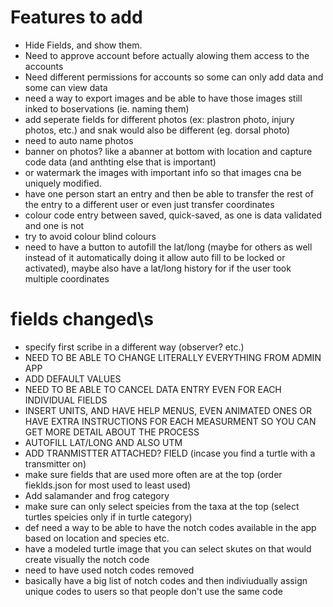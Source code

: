 # Features to add
- Hide Fields, and show them.
- Need to approve account before actually alowing them access to the accounts
- Need different permissions for accounts so some can only add data and some can view data  
- need a way to export images and be able to have those images still inked to boservations (ie. naming them)
- add seperate fields for different photos (ex: plastron photo, injury photos, etc.) and snak would also be different (eg. dorsal photo)
- need to auto name photos 
- banner on photos? like a abanner at bottom with location and capture code data (and anthting else that is important)
- or watermark the images with important info so that images cna be uniquely modified.
- have one person start an entry and then be able to transfer the rest of the entry to a different user or even just transfer coordinates
- colour code entry between saved, quick-saved, as one is data validated and one is not 
- try to avoid colour blind colours
- need to have a button to autofill the lat/long (maybe for others as well instead of it automatically doing it allow auto fill to be locked or activated), maybe also have a lat/long history for if the user took multiple coordinates


# fields changed\s
- specify first scribe in a different way (observer? etc.)
-  NEED TO BE ABLE TO CHANGE LITERALLY EVERYTHING FROM ADMIN APP
- ADD DEFAULT VALUES
- NEED TO BE ABLE TO CANCEL DATA ENTRY EVEN FOR EACH INDIVIDUAL FIELDS
- INSERT UNITS, AND HAVE HELP MENUS, EVEN ANIMATED ONES OR HAVE EXTRA INSTRUCTIONS FOR EACH MEASURMENT SO YOU CAN GET MORE DETAIL ABOUT THE PROCESS
- AUTOFILL LAT/LONG AND ALSO UTM
- ADD TRANMISTTER ATTACHED? FIELD (incase you find a turtle with a transmitter on)
- make sure fields that are used more often are at the top (order fieklds.json for most used to least used)
- Add salamander and frog category
- make sure can only select speicies from the taxa at the top (select turtles speicies only if in turtle category)
- def need a way to be able to have the notch codes available in the app based on location and species etc.
- have a modeled turtle image that you can select skutes on that would create visually the notch code
- need to have used notch codes removed
- basically have a big list of notch codes and then indiviudually assign unique codes to users so that people don't use the same code
